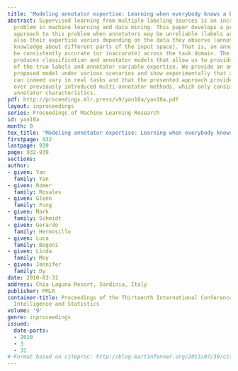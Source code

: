 ```yaml
---
title: 'Modeling annotator expertise: Learning when everybody knows a bit of something'
abstract: Supervised learning from multiple labeling sources is an increasingly important
  problem in machine learning and data mining. This paper develops a probabilistic
  approach to this problem when annotators may be unreliable (labels are noisy), but
  also their expertise varies depending on the data they observe (annotators may have
  knowledge about different parts of the input space). That is, an annotator may not
  be consistently accurate (or inaccurate) across the task domain. The presented approach
  produces classification and annotator models that allow us to provide estimates
  of the true labels and annotator variable expertise. We provide an analysis of the
  proposed model under various scenarios and show experimentally that annotator expertise
  can indeed vary in real tasks and that the presented approach provides clear advantages
  over previously introduced multi-annotator methods, which only consider general
  annotator characteristics.
pdf: http://proceedings.mlr.press/v9/yan10a/yan10a.pdf
layout: inproceedings
series: Proceedings of Machine Learning Research
id: yan10a
month: 0
tex_title: 'Modeling annotator expertise: Learning when everybody knows a bit of something'
firstpage: 932
lastpage: 939
page: 932-939
sections: 
author:
- given: Yan
  family: Yan
- given: Romer
  family: Rosales
- given: Glenn
  family: Fung
- given: Mark
  family: Schmidt
- given: Gerardo
  family: Hermosillo
- given: Luca
  family: Bogoni
- given: Linda
  family: Moy
- given: Jennifer
  family: Dy
date: 2010-03-31
address: Chia Laguna Resort, Sardinia, Italy
publisher: PMLR
container-title: Proceedings of the Thirteenth International Conference on Artificial
  Intelligence and Statistics
volume: '9'
genre: inproceedings
issued:
  date-parts:
  - 2010
  - 3
  - 31
# Format based on citeproc: http://blog.martinfenner.org/2013/07/30/citeproc-yaml-for-bibliographies/
---
```

